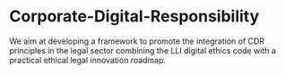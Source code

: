# Corporate-Digital-Responsibility
We aim at developing a framework to promote the integration of CDR principles in the legal sector combining the LLI digital ethics code with a practical ethical legal innovation roadmap.
